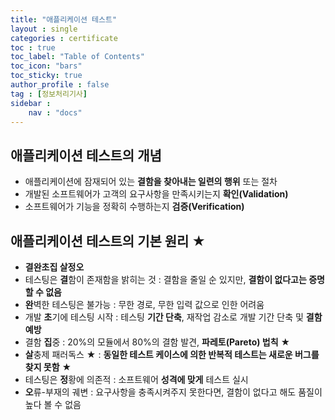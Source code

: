 ```yaml
---
title: "애플리케이션 테스트"
layout : single
categories : certificate
toc : true
toc_label: "Table of Contents"
toc_icon: "bars"
toc_sticky: true
author_profile : false
tag : [정보처리기사]
sidebar :
    nav : "docs"
---
```


## 애플리케이션 테스트의 개념
- 애플리케이션에 잠재되어 있는 **결함을 찾아내는 일련의 행위** 또는 절차
- 개발된 소프트웨어가 고객의 요구사항을 만족시키는지 **확인(Validation)**
- 소프트웨어가 기능을 정확히 수행하는지 **검증(Verification)**

## 애플리케이션 테스트의 기본 원리 ★
- **결완초집 살정오**
- 테스팅은 **결**함이 존재함을 밝히는 것 : 결함을 줄일 순 있지만, **결함이 없다고는 증명할 수 없음**
- **완**벽한 테스팅은 불가능 : 무한 경로, 무한 입력 값으로 인한 어려움
- 개발 **초**기에 테스팅 시작 : 테스팅 **기간 단축**, 재작업 감소로 개발 기간 단축 및 **결함 예방**
- 결함 **집**중 : 20%의 모듈에서 80%의 결함 발견, **파레토(Pareto) 법칙** ★
- **살**충제 패러독스 ★ : **동일한 테스트 케이스에 의한 반복적 테스트는 새로운 버그를 찾지 못함** ★
- 테스팅은 **정**황에 의존적 : 소프트웨어 **성격에 맞게** 테스트 실시
- **오**류-부재의 궤변 : 요구사항을 충족시켜주지 못한다면, 결함이 없다고 해도 품질이 높다 볼 수 없음